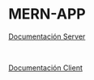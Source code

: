 # MERN-APP
[Documentación Server](https://github.com/PrimalDevs/MERN-APP/tree/main/server/.docs)

<br>

[Documentación Client](https://github.com/PrimalDevs/MERN-APP/tree/main/client/.docs)

